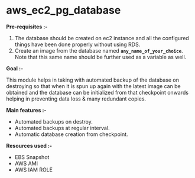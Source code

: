 # aws_ec2_pg_database

**Pre-requisites :-**

1. The database should be created on ec2 instance and all the configured things have been done properly without using RDS.
2. Create an image from the database named **`any_name_of_your_choice`**. Note that this same name should be further used as a variable as well.

**Goal :-**

This module helps in taking with automated backup of the database on destroying so that when it is spun up again with the latest image can be obtained and the database can be initialized from that checkpoint onwards helping in preventing data loss & many redundant copies.

**Main features :-**

- Automated backups on destroy.
- Automated backups at regular interval.
- Automatic database creation from checkpoint.

**Resources used :-**

- EBS Snapshot
- AWS AMI
- AWS IAM ROLE
